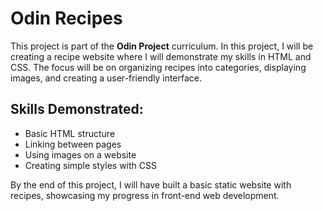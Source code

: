 # Odin Recipes

This project is part of the **Odin Project** curriculum. In this project, I will be creating a recipe website where I will demonstrate my skills in HTML and CSS. The focus will be on organizing recipes into categories, displaying images, and creating a user-friendly interface. 

## Skills Demonstrated:
- Basic HTML structure
- Linking between pages
- Using images on a website
- Creating simple styles with CSS

By the end of this project, I will have built a basic static website with recipes, showcasing my progress in front-end web development.
